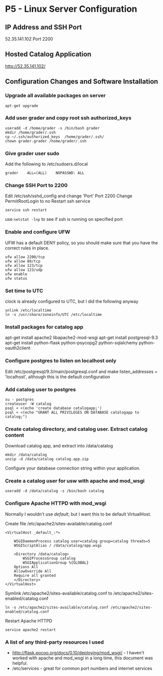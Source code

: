 # P5 - Linux Server Configuration

## IP Address and SSH Port
52.35.141.102 Port 2200

## Hosted Catalog Application
http://52.35.141.102/

## Configuration Changes and Software Installation

### Upgrade all available packages on server
```
apt-get upgrade
```

### Add user grader and copy root ssh authorized_keys

```
useradd -d /home/grader -s /bin/bash grader
mkdir /home/grader/.ssh
cp ~/.ssh/authorized_keys  /home/grader/.ssh/
chown grader.grader /home/grader/.ssh
```

### Give grader user sudo

Add the following to /etc/sudoers.d/local
```
grader    ALL=(ALL)    NOPASSWD: ALL
```

### Change SSH Port to 2200

Edit /etc/ssh/sshd_config and change 'Port' Port 2200
Change PermitRootLogin to no
Restart ssh service
```
service ssh restart
```
use `netstat -lnp` to see if ssh is running on specified port


### Enable and configure UFW
UFW has a default DENY policy, so you should make sure that you have the correct rules in place.
```
ufw allow 2200/tcp
ufw allow 80/tcp
ufw allow 123/tcp
ufw allow 123/udp
ufw enable
ufw status
```

### Set time to UTC
clock is already configured to UTC, but I did the following anyway

```
unlink /etc/localtime
ln -s /usr/share/zoneinfo/UTC /etc/localtime
```

### Install packages for catalog app
apt-get install apache2 libapache2-mod-wsgi
apt-get install postgresql-9.3
apt-get install python-flask python-psycopg2 python-sqlalchemy python-oauth2client

### Configure postgres to listen on localhost only
Edit /etc/postgresql/9.3/main/postgresql.conf and make listen_addresses = 'localhost', although this is the default configuration

### Add catalog user to postgres

```
su - postgres
createuser -W catalog
psql < <(echo 'create database catalogapp;')
psql < <(echo "GRANT ALL PRIVILEGES ON DATABASE catalogapp to catalog;")

```

### Create catalog directory, and catalog user. Extract catalog content
Download catalog app, and extract into /data/catalog

```
mkdir /data/catalog
unzip -d /data/catalog catalog.app.zip
```
Configure your database connection string within your application.

### Create a catalog user for usw with apache and mod_wsgi
```
useradd -d /data/catalog -s /bin/bash catalog
```

### Configure Apache HTTPD with mod_wsgi
Normally I wouldn't use _default_, but I want this to be default VirtualHost.

Create file /etc/apache2/sites-available/catalog.conf

```
<VirtualHost _default_:*>

    WSGIDaemonProcess catalog user=catalog group=catalog threads=5
    WSGIScriptAlias / /data/catalog/app.wsgi

    <Directory /data/catalog>
        WSGIProcessGroup catalog
        WSGIApplicationGroup %{GLOBAL}
    Options All
    AllowOverride All
    Require all granted
    </Directory>
</VirtualHost>
```

Symlink /etc/apache2/sites-available/catalog.conf to /etc/apache2/sites-enabled/catalog.conf

```
ln -s /etc/apache2/sites-available/catalog.conf /etc/apache2/sites-enabled/catalog.conf
```

Restart Apache HTTPD
```
service apache2 restart
```

### A list of any third-party resources I used
* http://flask.pocoo.org/docs/0.10/deploying/mod_wsgi/ - I haven't worked with apache and mod_wsgi in a long time, this document was helpful.
* /etc/services - great for common port numbers and internet services
